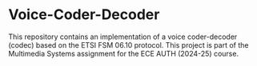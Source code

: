 # Voice-Coder-Decoder
This repository contains an implementation of a voice coder-decoder (codec) based on the ETSI FSM 06.10 protocol. This project is part of the Multimedia Systems assignment for the ECE AUTH (2024-25) course.
